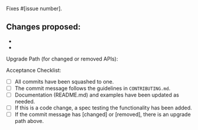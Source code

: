 Fixes #[issue number].

Changes proposed:
-
-
-

Upgrade Path (for changed or removed APIs):


Acceptance Checklist:
- [ ] All commits have been squashed to one.
- [ ] The commit message follows the guidelines in `CONTRIBUTING.md`.
- [ ] Documentation (README.md) and examples have been updated as needed.
- [ ] If this is a code change, a spec testing the functionality has been added.
- [ ] If the commit message has [changed] or [removed], there is an upgrade path above.
